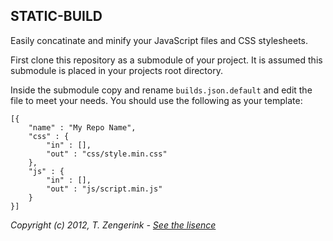 STATIC-BUILD
------------
Easily concatinate and minify your JavaScript files and CSS stylesheets.

First clone this repository as a submodule of your project. It is assumed
this submodule is placed in your projects root directory.

Inside the submodule copy and rename `builds.json.default` and edit the file to
meet your needs. You should use the following as your template:

    [{
        "name" : "My Repo Name",
        "css" : {
            "in" : [],
            "out" : "css/style.min.css"
        },
        "js" : {
            "in" : [],
            "out" : "js/script.min.js"
        }
    }]

*Copyright (c) 2012, T. Zengerink - [See the lisence](https://raw.github.com/Mytho/static-build/master/LICENSE)*

